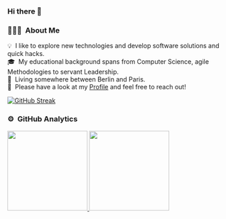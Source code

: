 ### Hi there 👋


### 👨🏻‍💻 &nbsp;About Me

💡 &nbsp;I like to explore new technologies and develop software solutions and quick hacks.\
🎓 &nbsp;My educational background spans from Computer Science, agile Methodologies to servant Leadership.\
🏡 &nbsp;Living somewhere between Berlin and Paris.\
📄 &nbsp;Please have a look at my [Profile](https://www.linkedin.com/in/anette-haferkorn/) and feel free to reach out!

[![GitHub Streak](https://github-readme-streak-stats.herokuapp.com/?user=Flooooooooooorian&theme=tokyonight)](https://git.io/streak-stats)


### ⚙️ &nbsp;GitHub Analytics

<p>
<a href="https://github.com/Haferkorn">
  <img height="180em" src="https://github-readme-stats-eight-theta.vercel.app/api?username=Haferkorn&show_icons=true&theme=algolia&include_all_commits=true&count_private=true"/>
  <img height="180em" src="https://github-readme-stats-eight-theta.vercel.app/api/top-langs/?username=Haferkorn&layout=compact&langs_count=8&theme=algolia"/>
  </a>
</p>


